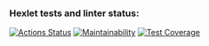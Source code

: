 ### Hexlet tests and linter status:
[![Actions Status](https://github.com/FeoktistovAE/python-project-52/workflows/hexlet-check/badge.svg)](https://github.com/FeoktistovAE/python-project-52/actions)
[![Maintainability](https://api.codeclimate.com/v1/badges/4d4da041b1c6b8d9c2ba/maintainability)](https://codeclimate.com/github/FeoktistovAE/python-project-52/maintainability)
[![Test Coverage](https://api.codeclimate.com/v1/badges/4d4da041b1c6b8d9c2ba/test_coverage)](https://codeclimate.com/github/FeoktistovAE/python-project-52/test_coverage)